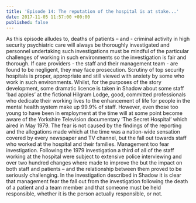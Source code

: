 ```yaml
---
title: 'Episode 14: The reputation of the hospital is at stake...'
date: 2017-11-05 11:57:00 +00:00
published: false
---
```


As this episode alludes to, deaths of patients – and - criminal activity in high security psychiatric care will always be thoroughly investigated and personnel undertaking such investigations must be mindful of the particular challenges of working in such environments so the investigation is fair and thorough. If care providers - the staff and their management team - are found to be negligent, they may face prosecution. Scrutiny of top security hospitals is proper, appropriate and still viewed with anxiety by some who work in such environments. Whilst, for the purposes of the story development, some dramatic licence is taken in Shadow about some staff ‘bad apples’ at the fictional Hilgram Lodge, good, committed professionals who dedicate their working lives to the enhancement of life for people in the mental health system make up 99.9% of staff. However, even those too young to have been in employment at the time will at some point become aware of the Yorkshire Television documentary ‘The Secret Hospital’ which aired in May 1979. The fear is not caused by the findings of the reporting and the allegations made which at the time was a nation-wide sensation covered by every newspaper and TV channel, but the fall out towards staff who worked at the hospital and their families. Management too fear investigation. Following the 1979 investigation a third of all of the staff working at the hospital were subject to extensive police interviewing and over two hundred changes where made to improve the but the impact on both staff and patients – and the relationship between them proved to be seriously challenging. In the investigation described in Shadow it is clear that management fear the fall out from the investigation following the death of a patient and a team member and that someone must be held responsible, whether it is the person actually responsible, or not.